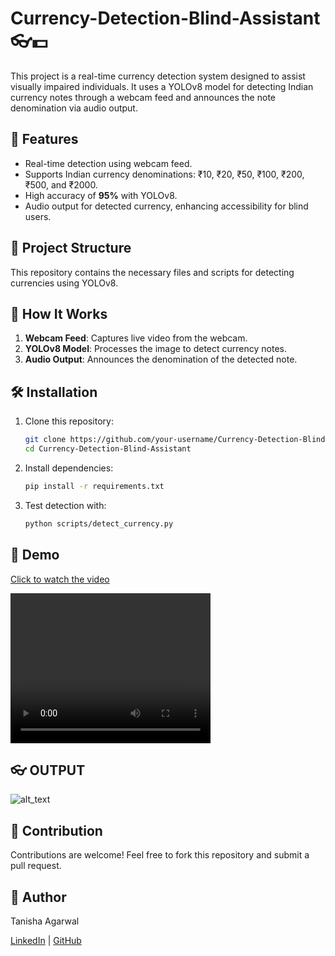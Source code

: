 # Currency-Detection-Blind-Assistant 👓💵

This project is a real-time currency detection system designed to assist visually impaired individuals. It uses a YOLOv8 model for detecting Indian currency notes through a webcam feed and announces the note denomination via audio output.

## 🌟 Features
- Real-time detection using webcam feed.
- Supports Indian currency denominations: ₹10, ₹20, ₹50, ₹100, ₹200, ₹500, and ₹2000.
- High accuracy of **95%** with YOLOv8.
- Audio output for detected currency, enhancing accessibility for blind users.

## 📂 Project Structure

This repository contains the necessary files and scripts for detecting currencies using YOLOv8.


## 🚀 How It Works
1. **Webcam Feed**: Captures live video from the webcam.
2. **YOLOv8 Model**: Processes the image to detect currency notes.
3. **Audio Output**: Announces the denomination of the detected note.

## 🛠️ Installation
1. Clone this repository:
   ```bash
   git clone https://github.com/your-username/Currency-Detection-Blind-Assistant.git
   cd Currency-Detection-Blind-Assistant

2. Install dependencies:
   ```bash
   pip install -r requirements.txt

3. Test detection with:
   ```bash
   python scripts/detect_currency.py


## 🎥 Demo

[Click to watch the video](https://github.com/tanishaagarwal195/Currency-Detection-Blind-Assistant/blob/main/CURRENCY_DETECTION/runs/detect/predict2/500_vdo.avi)

<video width="320" height="240" controls>
  <source src="https://github.com/tanishaagarwal195/Currency-Detection-Blind-Assistant/blob/main/CURRENCY_DETECTION/runs/detect/predict2/500_vdo.avi" type="video/mp4">
  Your browser does not support the video tag.
</video>

## 👓 OUTPUT
![alt_text](https://github.com/tanishaagarwal195/Currency-Detection-Blind-Assistant/blob/main/CURRENCY_DETECTION/runs/detect/predict/500_img.jpg)

## 🤝 Contribution
Contributions are welcome! Feel free to fork this repository and submit a pull request.

## 👤 Author
Tanisha Agarwal

[LinkedIn](https://www.linkedin.com/in/tanisha-agarwal-55b2aa291/) | [GitHub](https://github.com/tanishaagarwal195)
